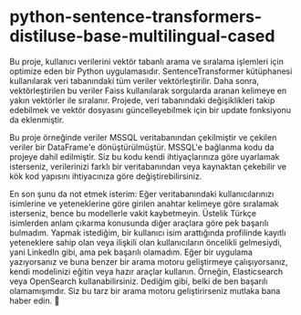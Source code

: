 # python-sentence-transformers-distiluse-base-multilingual-cased


Bu proje, kullanıcı verilerini vektör tabanlı arama ve sıralama işlemleri için optimize eden bir Python uygulamasıdır. SentenceTransformer kütüphanesi kullanılarak veri tabanındaki tüm veriler vektörleştirilir. Daha sonra, vektörleştirilen bu veriler Faiss kullanılarak sorgularda aranan kelimeye en yakın vektörler ile sıralanır. Projede, veri tabanındaki değişiklikleri takip edebilmek ve vektör dosyasını güncelleyebilmek için bir update fonksiyonu da eklenmiştir.

Bu proje örneğinde veriler MSSQL veritabanından çekilmiştir ve çekilen veriler bir DataFrame'e dönüştürülmüştür. MSSQL'e bağlanma kodu da projeye dahil edilmiştir. Siz bu kodu kendi ihtiyaçlarınıza göre uyarlamak isterseniz, verilerinizi farklı bir veritabanından veya kaynaktan çekebilir ve kök kod yapısını ihtiyacınıza göre değiştirebilirsiniz.


En son şunu da not etmek isterim: Eğer veritabanındaki kullanıcılarınızı isimlerine ve yeteneklerine göre girilen anahtar kelimeye göre sıralamak isterseniz, bence bu modellerle vakit kaybetmeyin. Üstelik Türkçe isimlerden anlam çıkarma konusunda diğer araçlara göre pek başarılı bulmadım. Yapmak istediğim, bir kullanıcı isim arattığında profilinde kayıtlı yeteneklere sahip olan veya ilişkili olan kullanıcıların öncelikli gelmesiydi, yani LinkedIn gibi, ama pek başarılı olamadım. Eğer bir uygulama yazıyorsanız ve buna benzer bir arama motoru geliştirmeye çalışıyorsanız, kendi modelinizi eğitin veya hazır araçlar kullanın. Örneğin, Elasticsearch veya OpenSearch kullanabilirsiniz. Dediğim gibi, belki de ben başarılı olamamışımdır. Siz bu tarz bir arama motoru geliştirirseniz mutlaka bana haber edin. 🫡
